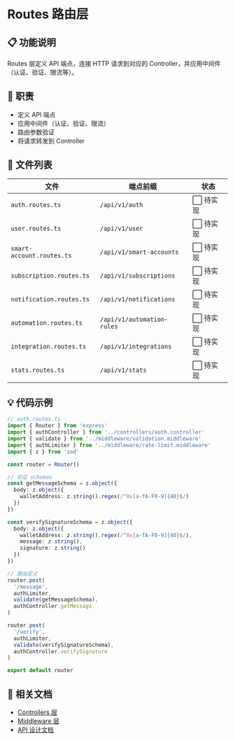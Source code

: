 # Routes 路由层

## 📋 功能说明

Routes 层定义 API 端点，连接 HTTP 请求到对应的 Controller，并应用中间件（认证、验证、限流等）。

## 🎯 职责

- 定义 API 端点
- 应用中间件（认证、验证、限流）
- 路由参数验证
- 将请求转发到 Controller

## 📁 文件列表

| 文件 | 端点前缀 | 状态 |
|------|----------|------|
| `auth.routes.ts` | `/api/v1/auth` | ⬜ 待实现 |
| `user.routes.ts` | `/api/v1/user` | ⬜ 待实现 |
| `smart-account.routes.ts` | `/api/v1/smart-accounts` | ⬜ 待实现 |
| `subscription.routes.ts` | `/api/v1/subscriptions` | ⬜ 待实现 |
| `notification.routes.ts` | `/api/v1/notifications` | ⬜ 待实现 |
| `automation.routes.ts` | `/api/v1/automation-rules` | ⬜ 待实现 |
| `integration.routes.ts` | `/api/v1/integrations` | ⬜ 待实现 |
| `stats.routes.ts` | `/api/v1/stats` | ⬜ 待实现 |

## 💡 代码示例

```typescript
// auth.routes.ts
import { Router } from 'express'
import { authController } from '../controllers/auth.controller'
import { validate } from '../middleware/validation.middleware'
import { authLimiter } from '../middleware/rate-limit.middleware'
import { z } from 'zod'

const router = Router()

// 验证 schemas
const getMessageSchema = z.object({
  body: z.object({
    walletAddress: z.string().regex(/^0x[a-fA-F0-9]{40}$/)
  })
})

const verifySignatureSchema = z.object({
  body: z.object({
    walletAddress: z.string().regex(/^0x[a-fA-F0-9]{40}$/),
    message: z.string(),
    signature: z.string()
  })
})

// 路由定义
router.post(
  '/message',
  authLimiter,
  validate(getMessageSchema),
  authController.getMessage
)

router.post(
  '/verify',
  authLimiter,
  validate(verifySignatureSchema),
  authController.verifySignature
)

export default router
```

## 🔗 相关文档

- [Controllers 层](../controllers/README.md)
- [Middleware 层](../middleware/README.md)
- [API 设计文档](../../../docs/API设计.md)

